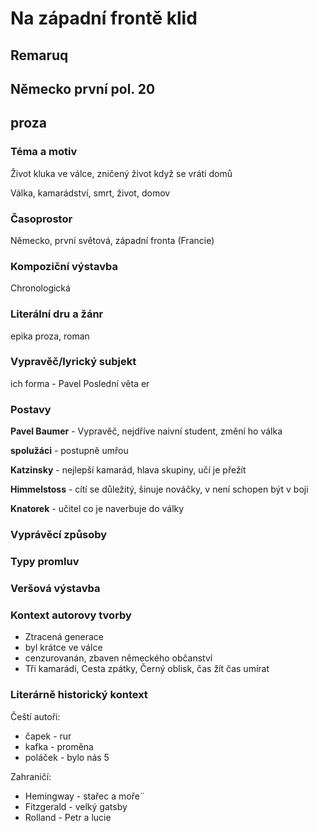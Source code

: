 # Na západní frontě klid
## Remaruq
## Německo první pol. 20
## proza

### Téma a motiv
Život kluka ve válce, zničený život když se vráti domů

Válka, kamarádství, smrt, život, domov
### Časoprostor
Německo, první světová, západní fronta (Francie)
### Kompoziční výstavba
Chronologická
### Literální dru a žánr
epika proza, roman
### Vypravěč/lyrický subjekt
ich forma - Pavel
Poslední věta er
### Postavy
**Pavel Baumer** - Vypravěč, nejdříve naivní student, změní ho válka

**spolužáci** - postupně umřou

**Katzinsky** - nejlepší kamarád, hlava skupiny, učí je přežít

**Himmelstoss** - cítí se důležitý, šinuje nováčky, v není schopen být v boji

**Knatorek** - učitel co je naverbuje do války

### Vyprávěcí způsoby

### Typy promluv

### Veršová výstavba

### Kontext autorovy tvorby
* Ztracená generace
* byl krátce ve válce
* cenzurovanán, zbaven německého občanství
* Tři kamarádi, Cesta zpátky, Černý oblisk, čas žít čas umírat
### Literárně historický kontext
Čeští autoři:
* čapek - rur
* kafka - proměna
* poláček - bylo nás 5

Zahraničí:
* Hemingway - stařec a moře¨
* Fitzgerald - velký gatsby
* Rolland - Petr a lucie
